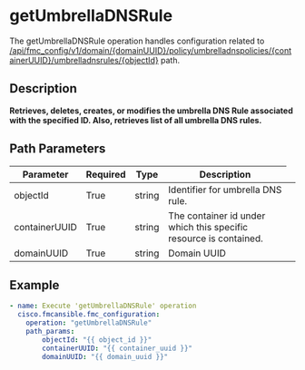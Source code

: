 # getUmbrellaDNSRule

The getUmbrellaDNSRule operation handles configuration related to [/api/fmc_config/v1/domain/{domainUUID}/policy/umbrelladnspolicies/{containerUUID}/umbrelladnsrules/{objectId}](/paths//api/fmc_config/v1/domain/{domain_uuid}/policy/umbrelladnspolicies/{container_uuid}/umbrelladnsrules/{object_id}.md) path.&nbsp;
## Description
**Retrieves, deletes, creates, or modifies the umbrella DNS Rule associated with the specified ID. Also, retrieves list of all umbrella DNS rules.**

## Path Parameters
| Parameter | Required | Type | Description |
| --------- | -------- | ---- | ----------- |
| objectId | True | string <td colspan=3> Identifier for umbrella DNS rule. |
| containerUUID | True | string <td colspan=3> The container id under which this specific resource is contained. |
| domainUUID | True | string <td colspan=3> Domain UUID |

## Example
```yaml
- name: Execute 'getUmbrellaDNSRule' operation
  cisco.fmcansible.fmc_configuration:
    operation: "getUmbrellaDNSRule"
    path_params:
        objectId: "{{ object_id }}"
        containerUUID: "{{ container_uuid }}"
        domainUUID: "{{ domain_uuid }}"

```